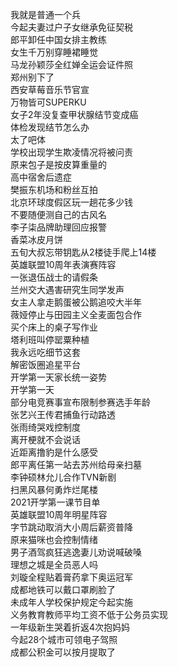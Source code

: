 我就是普通一个兵  
今起夫妻过户子女继承免征契税  
郎平卸任中国女排主教练  
女生千万别穿睡裙睡觉  
马龙孙颖莎全红婵全运会证件照  
郑州别下了  
西安草莓音乐节官宣  
万物皆可SUPERKU  
女子2年没复查甲状腺结节变成癌  
体检发现结节怎么办  
太了吧体  
学校出现学生欺凌情况将被问责  
原来包子是按皮算重量的  
高中宿舍后遗症  
樊振东机场和粉丝互拍  
北京环球度假区玩一趟花多少钱  
不要随便测自己的古风名  
李子柒品牌助理回应报警  
香菜冰皮月饼  
五旬大叔忘带钥匙从2楼徒手爬上14楼  
英雄联盟10周年表演赛阵容  
一张退伍战士的请假条  
兰州交大遇害研究生同学发声  
女主人拿走鹅蛋被公鹅追咬大半年  
薇娅停止与田园主义全麦面包合作  
买个床上的桌子写作业  
塔利班叫停罂粟种植  
我永远吃细节这套  
解密饭圈追星平台  
开学第一天家长统一姿势  
开学第一天  
部分电竞赛事宣布限制参赛选手年龄  
张艺兴王传君捕鱼行动路透  
张雨绮哭戏控制度  
离开梗就不会说话  
近距离撸豹是什么感受  
郎平离任第一站去苏州给母亲扫墓  
李钟硕林允儿合作TVN新剧  
扫黑风暴何勇炸烂尾楼  
2021开学第一课节目单  
英雄联盟10周年明星阵容  
字节跳动取消大小周后薪资普降  
原来猫咪也会控制情绪  
男子酒驾疯狂逃逸妻儿劝说喊破嗓  
理想之城是全员恶人吗  
刘璇全程贴着膏药拿下奥运冠军  
成都地铁可以戴口罩刷脸了  
未成年人学校保护规定今起实施  
义务教育教师平均工资不低于公务员实现  
一年级新生哭着折返4次抱妈妈  
今起28个城市可领电子驾照  
成都公积金可以按月提取了  
